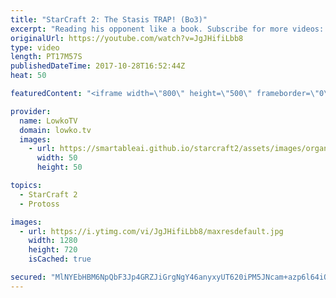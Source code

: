 ```yaml
---
title: "StarCraft 2: The Stasis TRAP! (Bo3)"
excerpt: "Reading his opponent like a book. Subscribe for more videos: http://lowko.tv/youtube Terran Mech Aggression: https://goo.gl/9Hm42o  An incredible well played series of Protoss versus Terran. Stats reads INnoVation like he's just another Terran player and sets up an incredible Stasis Trap in game 1."
originalUrl: https://youtube.com/watch?v=JgJHifiLbb8
type: video
length: PT17M57S
publishedDateTime: 2017-10-28T16:52:44Z
heat: 50

featuredContent: "<iframe width=\"800\" height=\"500\" frameborder=\"0\" src=\"https://www.youtube.com/embed/JgJHifiLbb8\" allow=\"accelerometer; autoplay; encrypted-media; gyroscope; picture-in-picture\" allowfullscreen></iframe>"

provider:
  name: LowkoTV
  domain: lowko.tv
  images:
    - url: https://smartableai.github.io/starcraft2/assets/images/organizations/lowko.tv-50x50.jpg
      width: 50
      height: 50

topics:
  - StarCraft 2
  - Protoss

images:
  - url: https://i.ytimg.com/vi/JgJHifiLbb8/maxresdefault.jpg
    width: 1280
    height: 720
    isCached: true

secured: "MlNYEbHBM6NpQbF3Jp4GRZJiGrgNgY46anyxyUT620iPM5JNcam+azp6l64iOIlX0JQ+CLth8g29DCmPViKYELlvN+6qFP7wCEiyi9+g8jYRIbOlYRGjnRv4lqugAKsj+VkYuUwHpuQcmiMJ7+LFRd7A5z/QeUO09Is2aiK/8vMGiZmuo9T2BNOvpM9BPVYFPpyWdXjP0iI0ApRf5jS1mfFAXJNOy+MdTbSe6L4ur5ZiN6RbhUIFM+YpJZyT4/IzQf7BGQlbxSf8jUm4E+mPTPmFn1EhOav9Fu1UJ/vyD35JBFQadxlUeGuHUea2Y9jQgJ8smIFNbCG8vVllqFCHxoFZOAQPIW16QBND3eiwPtJmvftvn2ffYJYBuB7I5WRamtzToRsbyRzyUnGXGwR24D8hfY9W4dO++YtrgxPZyvk=;0dulBO3j52PEBFshiuAttw=="
---
```


